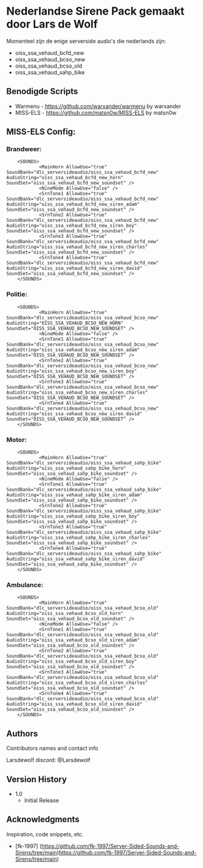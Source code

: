 # Nederlandse Sirene Pack gemaakt door Lars de Wolf

Momenteel zijn de enige serverside audio's die nederlands zijn:
 * oiss_ssa_vehaud_bcfd_new 
 * oiss_ssa_vehaud_bcso_new
 * oiss_ssa_vehaud_bcso_old
 * oiss_ssa_vehaud_sahp_bike

## Benodigde Scripts

* Warmenu - https://github.com/warxander/warmenu by warxander
* MISS-ELS - https://github.com/matsn0w/MISS-ELS by matsn0w

## MISS-ELS Config:

### Brandweer:
```	
	<SOUNDS>
			<MainHorn AllowUse="true" SoundBank="dlc_serversideaudio/oiss_ssa_vehaud_bcfd_new" AudioString="oiss_ssa_vehaud_bcfd_new_horn" SoundSet="oiss_ssa_vehaud_bcfd_new_soundset" />
			<NineMode AllowUse="false" />
			<SrnTone1 AllowUse="true" SoundBank="dlc_serversideaudio/oiss_ssa_vehaud_bcfd_new" AudioString="oiss_ssa_vehaud_bcfd_new_siren_adam" SoundSet="oiss_ssa_vehaud_bcfd_new_soundset" /> 
			<SrnTone2 AllowUse="true" SoundBank="dlc_serversideaudio/oiss_ssa_vehaud_bcfd_new" AudioString="oiss_ssa_vehaud_bcfd_new_siren_boy" SoundSet="oiss_ssa_vehaud_bcfd_new_soundset" />
			<SrnTone3 AllowUse="true" SoundBank="dlc_serversideaudio/oiss_ssa_vehaud_bcfd_new" AudioString="oiss_ssa_vehaud_bcfd_new_siren_charles" SoundSet="oiss_ssa_vehaud_bcfd_new_soundset" />
			<SrnTone4 AllowUse="true" SoundBank="dlc_serversideaudio/oiss_ssa_vehaud_bcfd_new" AudioString="oiss_ssa_vehaud_bcfd_new_siren_david" SoundSet="oiss_ssa_vehaud_bcfd_new_soundset" />
	</SOUNDS>
```
### Politie:
```	
	<SOUNDS>
			<MainHorn AllowUse="true" SoundBank="dlc_serversideaudio/oiss_ssa_vehaud_bcso_new" AudioString="OISS_SSA_VEHAUD_BCSO_NEW_HORN" SoundSet="OISS_SSA_VEHAUD_BCSO_NEW_SOUNDSET" />
			<NineMode AllowUse="false" />
			<SrnTone1 AllowUse="true" SoundBank="dlc_serversideaudio/oiss_ssa_vehaud_bcso_new" AudioString="oiss_ssa_vehaud_bcso_new_siren_adam" SoundSet="OISS_SSA_VEHAUD_BCSO_NEW_SOUNDSET" /> 
			<SrnTone2 AllowUse="true" SoundBank="dlc_serversideaudio/oiss_ssa_vehaud_bcso_new" AudioString="oiss_ssa_vehaud_bcso_new_siren_boy" SoundSet="OISS_SSA_VEHAUD_BCSO_NEW_SOUNDSET" />
			<SrnTone3 AllowUse="true" SoundBank="dlc_serversideaudio/oiss_ssa_vehaud_bcso_new" AudioString="oiss_ssa_vehaud_bcso_new_siren_charles" SoundSet="OISS_SSA_VEHAUD_BCSO_NEW_SOUNDSET" />
			<SrnTone4 AllowUse="true" SoundBank="dlc_serversideaudio/oiss_ssa_vehaud_bcso_new" AudioString="oiss_ssa_vehaud_bcso_new_siren_david" SoundSet="OISS_SSA_VEHAUD_BCSO_NEW_SOUNDSET" />
	</SOUNDS>
```
### Motor:
```	
	<SOUNDS>
			<MainHorn AllowUse="true" SoundBank="dlc_serversideaudio/oiss_ssa_vehaud_sahp_bike" AudioString="oiss_ssa_vehaud_sahp_bike_horn" SoundSet="oiss_ssa_vehaud_sahp_bike_soundset" />
			<NineMode AllowUse="false" />
			<SrnTone1 AllowUse="true" SoundBank="dlc_serversideaudio/oiss_ssa_vehaud_sahp_bike" AudioString="oiss_ssa_vehaud_sahp_bike_siren_adam" SoundSet="oiss_ssa_vehaud_sahp_bike_soundset" /> 
			<SrnTone2 AllowUse="true" SoundBank="dlc_serversideaudio/oiss_ssa_vehaud_sahp_bike" AudioString="oiss_ssa_vehaud_sahp_bike_siren_boy" SoundSet="oiss_ssa_vehaud_sahp_bike_soundset" />
			<SrnTone3 AllowUse="true" SoundBank="dlc_serversideaudio/oiss_ssa_vehaud_sahp_bike" AudioString="oiss_ssa_vehaud_sahp_bike_siren_charles" SoundSet="oiss_ssa_vehaud_sahp_bike_soundset" />
			<SrnTone4 AllowUse="true" SoundBank="dlc_serversideaudio/oiss_ssa_vehaud_sahp_bike" AudioString="oiss_ssa_vehaud_sahp_bike_siren_david" SoundSet="oiss_ssa_vehaud_sahp_bike_soundset" />
	</SOUNDS>
```
### Ambulance:
```	
	<SOUNDS>
			<MainHorn AllowUse="true" SoundBank="dlc_serversideaudio/oiss_ssa_vehaud_bcso_old" AudioString="oiss_ssa_vehaud_bcso_old_horn" SoundSet="oiss_ssa_vehaud_bcso_old_soundset" />
			<NineMode AllowUse="false" />
			<SrnTone1 AllowUse="true" SoundBank="dlc_serversideaudio/oiss_ssa_vehaud_bcso_old" AudioString="oiss_ssa_vehaud_bcso_old_siren_adam" SoundSet="oiss_ssa_vehaud_bcso_old_soundset" /> 
			<SrnTone2 AllowUse="true" SoundBank="dlc_serversideaudio/oiss_ssa_vehaud_bcso_old" AudioString="oiss_ssa_vehaud_bcso_old_siren_boy" SoundSet="oiss_ssa_vehaud_bcso_old_soundset" />
			<SrnTone3 AllowUse="true" SoundBank="dlc_serversideaudio/oiss_ssa_vehaud_bcso_old" AudioString="oiss_ssa_vehaud_bcso_old_siren_charles" SoundSet="oiss_ssa_vehaud_bcso_old_soundset" />
			<SrnTone4 AllowUse="true" SoundBank="dlc_serversideaudio/oiss_ssa_vehaud_bcso_old" AudioString="oiss_ssa_vehaud_bcso_old_siren_david" SoundSet="oiss_ssa_vehaud_bcso_old_soundset" />
	</SOUNDS>
```

## Authors

Contributors names and contact info

Larsdewolf discord: @Larsdewolf  

## Version History

* 1.0
    * Initial Release

## Acknowledgments

Inspiration, code snippets, etc.
* [fk-1997] (https://github.com/fk-1997/Server-Sided-Sounds-and-Sirens/tree/main)https://github.com/fk-1997/Server-Sided-Sounds-and-Sirens/tree/main)
